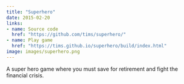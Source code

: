 ```yaml
---
title: "Superhero"
date: 2015-02-20
links: 
- name: Source code
  href: "https://github.com/tims/superhero/"
- name: Play game
  href: "https://tims.github.io/superhero/build/index.html"
image: images/superhero.png
---
```


A super hero game where you must save for retirement and fight the financial crisis.
